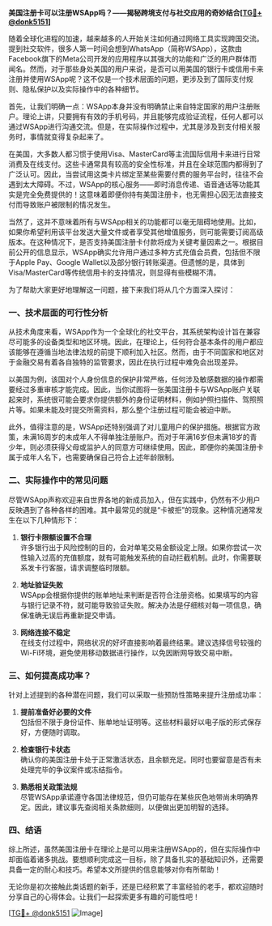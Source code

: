 **美国注册卡可以注册WSApp吗？——揭秘跨境支付与社交应用的奇妙结合[[TG💪+ @donk5151](https://t.me/s/donk5151)]**

随着全球化进程的加速，越来越多的人开始关注如何通过网络工具实现跨国交流。提到社交软件，很多人第一时间会想到WhatsApp（简称WSApp），这款由Facebook旗下的Meta公司开发的应用程序以其强大的功能和广泛的用户群体而闻名。然而，对于那些身处美国的用户来说，是否可以用美国的银行卡或信用卡来注册并使用WSApp呢？这不仅是一个技术层面的问题，更涉及到了国际支付规则、隐私保护以及实际操作中的各种细节。

首先，让我们明确一点：WSApp本身并没有明确禁止来自特定国家的用户注册账户。理论上讲，只要拥有有效的手机号码，并且能够完成验证流程，任何人都可以通过WSApp进行沟通交流。但是，在实际操作过程中，尤其是涉及到支付相关服务时，事情就变得复杂起来了。

在美国，大多数人都习惯于使用Visa、MasterCard等主流国际信用卡来进行日常消费及在线支付。这些卡通常具有较高的安全性标准，并且在全球范围内都得到了广泛认可。因此，当尝试用这类卡片绑定至某些需要付费的服务平台时，往往不会遇到太大障碍。不过，WSApp的核心服务——即时消息传递、语音通话等功能其实是完全免费提供的！这意味着即便你持有美国注册卡，也无需担心因无法直接支付而导致账户被限制的情况发生。

当然了，这并不意味着所有与WSApp相关的功能都可以毫无阻碍地使用。比如，如果你希望利用该平台发送大量文件或者享受其他增值服务，则可能需要订阅高级版本。在这种情况下，是否支持美国注册卡付款将成为关键考量因素之一。根据目前公开的信息显示，WSApp确实允许用户通过多种方式充值会员费，包括但不限于Apple Pay、Google Wallet以及部分银行转账渠道。但遗憾的是，具体到Visa/MasterCard等传统信用卡的支持情况，则显得有些模糊不清。

为了帮助大家更好地理解这一问题，接下来我们将从几个方面深入探讨：

### 一、技术层面的可行性分析

从技术角度来看，WSApp作为一个全球化的社交平台，其系统架构设计旨在兼容尽可能多的设备类型和地区环境。因此，在理论上，任何符合基本条件的用户都应该能够在遵循当地法律法规的前提下顺利加入社区。然而，由于不同国家和地区对于金融交易有着各自独特的监管要求，因此在执行过程中难免会出现差异。

以美国为例，该国对个人身份信息的保护非常严格，任何涉及敏感数据的操作都需要经过多重审核才能完成。因此，当你试图将一张美国注册卡与WSApp账户关联起来时，系统很可能会要求你提供额外的身份证明材料，例如护照扫描件、驾照照片等。如果未能及时提交所需资料，那么整个注册过程可能会被迫中断。

此外，值得注意的是，WSApp还特别强调了对儿童用户的保护措施。根据官方政策，未满16周岁的未成年人不得单独注册账户。而对于年满16岁但未满18岁的青少年，则必须获得父母或监护人的同意方可继续使用。因此，即便你的美国注册卡属于成年人名下，也需要确保自己符合上述年龄限制。

### 二、实际操作中的常见问题

尽管WSApp声称欢迎来自世界各地的新成员加入，但在实践中，仍然有不少用户反映遇到了各种各样的困难。其中最常见的就是“卡被拒”的现象。这种情况通常发生在以下几种情形下：

1. **银行卡限额设置不合理**  
   许多银行出于风险控制的目的，会对单笔交易金额设定上限。如果你尝试一次性输入过高的充值额度，就有可能触发系统的自动拦截机制。此时，你需要联系发卡行客服，请求调整临时限额。

2. **地址验证失败**  
   WSApp会根据你提供的账单地址来判断是否符合注册资格。如果填写的内容与银行记录不符，就可能导致验证失败。解决办法是仔细核对每一项信息，确保准确无误后再重新提交申请。

3. **网络连接不稳定**  
   在线支付过程中，网络状况的好坏直接影响着最终结果。建议选择信号较强的Wi-Fi环境，避免使用移动数据进行操作，以免因断网导致交易中断。

### 三、如何提高成功率？

针对上述提到的各种潜在问题，我们可以采取一些预防性策略来提升注册成功率：

1. **提前准备好必要的文件**  
   包括但不限于身份证件、账单地址证明等。这些材料最好以电子版的形式保存好，方便随时调取。

2. **检查银行卡状态**  
   确认你的美国注册卡处于正常激活状态，且余额充足。同时也要留意是否有未处理完毕的争议案件或冻结指令。

3. **熟悉相关政策法规**  
   尽管WSApp承诺遵守各国法律规范，但仍可能存在某些灰色地带尚未明确界定。因此，建议事先查阅相关条款细则，以便做出更加明智的选择。

### 四、结语

综上所述，虽然美国注册卡在理论上是可以用来注册WSApp的，但在实际操作中却面临着诸多挑战。要想顺利完成这一目标，除了具备扎实的基础知识外，还需要具备一定的耐心和技巧。希望本文所提供的信息能够对你有所帮助！

无论你是初次接触此类话题的新手，还是已经积累了丰富经验的老手，都欢迎随时分享自己的心得体会。让我们一起探索更多有趣的可能性吧！

[[TG💪+ @donk5151](https://t.me/s/donk5151) ![Image](https://i.postimg.cc/rwNCRYN7/Snipaste-2025-04-30-17-27-05.png)]